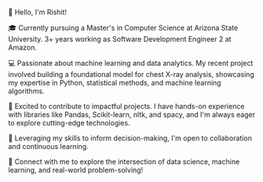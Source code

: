 👋 Hello, I'm Rishit!

🎓 Currently pursuing a Master's in Computer Science at Arizona State University. 3+ years working as Software Development Engineer 2 at Amazon.

💻 Passionate about machine learning and data analytics. My recent project involved building a foundational model for chest X-ray analysis, showcasing my expertise in Python, statistical methods, and machine learning algorithms.

🚀 Excited to contribute to impactful projects. I have hands-on experience with libraries like Pandas, Scikit-learn, nltk, and spacy, and I'm always eager to explore cutting-edge technologies.

🤖 Leveraging my skills to inform decision-making, I'm open to collaboration and continuous learning.

🔗 Connect with me to explore the intersection of data science, machine learning, and real-world problem-solving!

<!--
**rishit5/rishit5** is a ✨ _special_ ✨ repository because its `README.md` (this file) appears on your GitHub profile.

Here are some ideas to get you started:

- 🔭 I’m currently working on ...
- 🌱 I’m currently learning ...
- 👯 I’m looking to collaborate on ...
- 🤔 I’m looking for help with ...
- 💬 Ask me about ...
- 📫 How to reach me: ...
- 😄 Pronouns: ...
- ⚡ Fun fact: ...
-->
